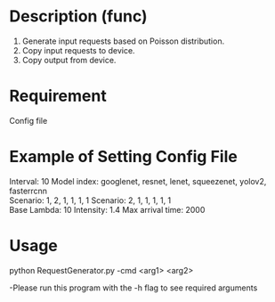 # Description (func)
1. Generate input requests based on Poisson distribution. 
2. Copy input requests to device. 
3. Copy output from device. 

# Requirement
Config file

# Example of Setting Config File 
Interval: 10 
Model index: googlenet, resnet, lenet, squeezenet, yolov2, fasterrcnn   
Scenario: 1, 2, 1, 1, 1, 1 
Scenario: 2, 1, 1, 1, 1, 1   
Base Lambda: 10 
Intensity: 1.4 
Max arrival time: 2000 

# Usage
python RequestGenerator.py -cmd \<arg1\> \<arg2\>

-Please run this program with the -h flag to see required arguments
